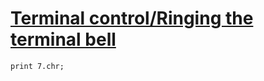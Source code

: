 [1]: http://rosettacode.org/wiki/Terminal_control/Ringing_the_terminal_bell

# [Terminal control/Ringing the terminal bell][1]

```perl6
print 7.chr;
```